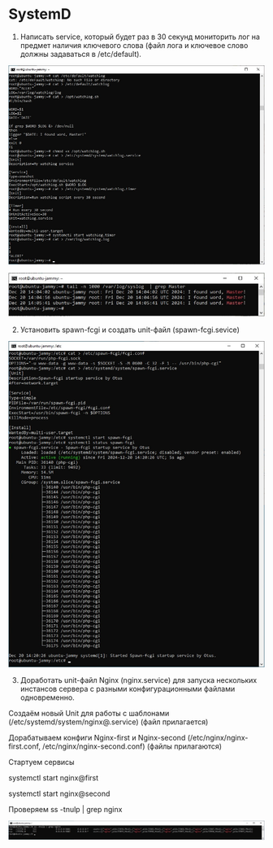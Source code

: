 # SystemD

1. Написать service, который будет раз в 30 секунд мониторить лог на предмет наличия ключевого слова (файл лога и ключевое слово должны задаваться в /etc/default).

![Image alt](https://github.com/NikPuskov/SystemD/blob/main/watchlog.jpg)

![Image alt](https://github.com/NikPuskov/SystemD/blob/main/watchlog1.jpg)

2. Установить spawn-fcgi и создать unit-файл (spawn-fcgi.sevice)

![Image alt](https://github.com/NikPuskov/SystemD/blob/main/spawn-fcgi.jpg)

3. Доработать unit-файл Nginx (nginx.service) для запуска нескольких инстансов сервера с разными конфигурационными файлами одновременно.

Cоздаём новый Unit для работы с шаблонами (/etc/systemd/system/nginx@.service) (файл прилагается)

Дорабатываем конфиги Nginx-first и Nginx-second (/etc/nginx/nginx-first.conf, /etc/nginx/nginx-second.conf) (файлы прилагаются)

Стартуем сервисы 

systemctl start nginx@first

systemctl start nginx@second

Проверяем ss -tnulp | grep nginx

![Image alt](https://github.com/NikPuskov/SystemD/blob/main/nginx.jpg)
